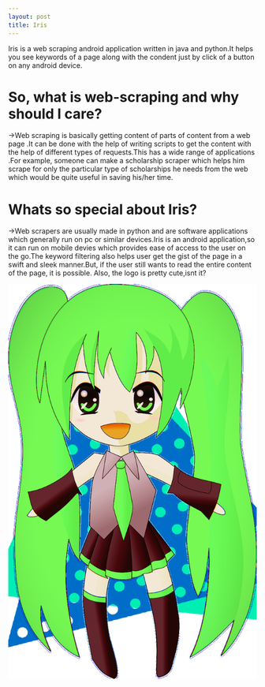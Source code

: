 ```yaml
---
layout: post
title: Iris
---
```

Iris is a web scraping android application written in java and python.It helps you see keywords of a page along with the condent just by click of a button on any android device.

# So, what is web-scraping and why should I care?

->Web scraping is basically getting content of parts of content from a web page .It can be done with the help of writing scripts to get the content with the help of different types of requests.This has a wide range of applications .For example, someone can make a scholarship scraper which helps him scrape for only the particular type of scholarships he needs from the web which would be quite useful in saving his/her time.

# Whats so special about Iris?

->Web scrapers are usually made in python and are software applications which generally run on pc or similar devices.Iris is an android application,so it can run on mobile devies which provides ease of access to the user on the go.The keyword filtering also helps user get the gist of the page in a swift and sleek manner.But, if the user still wants to read the entire content of the page, it is possible.
Also, the logo is pretty cute,isnt it?



![image_tpm](https://raw.githubusercontent.com/techathena//Iris/master/logo.png)

